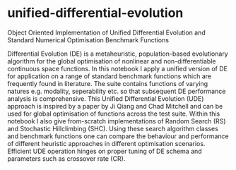 # unified-differential-evolution
Object Oriented Implementation of Unified Differential Evolution and Standard Numerical Optimisation Benchmark Functions

Differential Evolution (DE) is a metaheuristic, population-based evolutionary algorithm for the global optimisation of nonlinear and non-differentiable continuous space functions. In this notebook I apply a unified version of DE for application on a range of standard benchmark functions which are frequently found in literature. The suite contains functions of varying natures e.g. modality, seperability etc. so that subsequent DE performance analysis is comprehensive. This Unified Differential Evolution (UDE) approach is inspired by a paper by Ji Qiang and Chad Mitchell and can be used for global optimisation of functions across the test suite. Within this notebook I also give from-scratch implementations of Random Search (RS) and Stochastic Hillclimbing (SHC). Using these search algorithm classes and benchmark functions one can compare the behaviour and performance of different heuristic approaches in different optimisation scenarios. Efficient UDE operation hinges on proper tuning of DE schema and parameters such as crossover rate (CR).

